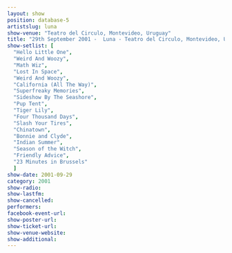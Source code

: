 ```yaml
---
layout: show
position: database-5
artistslug: luna
show-venue: "Teatro del Circulo, Montevideo, Uruguay"
title: "29th September 2001 -  Luna - Teatro del Circulo, Montevideo, Uruguay"
show-setlist: [
  "Hello Little One",
  "Weird And Woozy",
  "Math Wiz",
  "Lost In Space",
  "Weird And Woozy",
  "California (All The Way)",
  "Superfreaky Memories",
  "Sideshow By The Seashore",
  "Pup Tent",
  "Tiger Lily",
  "Four Thousand Days",
  "Slash Your Tires",
  "Chinatown",
  "Bonnie and Clyde",
  "Indian Summer",
  "Season of the Witch",
  "Friendly Advice",
  "23 Minutes in Brussels"
  ]
show-date: 2001-09-29
category: 2001
show-radio: 
show-lastfm: 
show-cancelled: 
performers: 
facebook-event-url: 
show-poster-url: 
show-ticket-url: 
show-venue-website: 
show-additional: 
---
```



